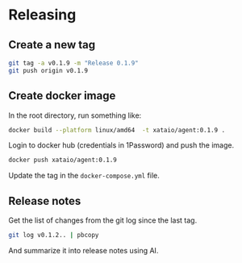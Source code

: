 # Releasing

## Create a new tag

```bash
git tag -a v0.1.9 -m "Release 0.1.9"
git push origin v0.1.9
```

## Create docker image

In the root directory, run something like:

```bash
docker build --platform linux/amd64  -t xataio/agent:0.1.9 .
```

Login to docker hub (credentials in 1Password) and push the image.

```bash
docker push xataio/agent:0.1.9
```

Update the tag in the `docker-compose.yml` file.

## Release notes

Get the list of changes from the git log since the last tag.

```bash
git log v0.1.2.. | pbcopy
```

And summarize it into release notes using AI.
